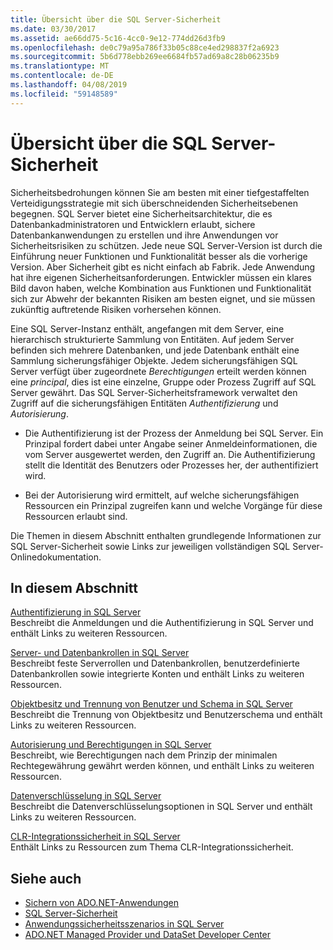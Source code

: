 ```yaml
---
title: Übersicht über die SQL Server-Sicherheit
ms.date: 03/30/2017
ms.assetid: ae66dd75-5c16-4cc0-9e12-774dd26d3fb9
ms.openlocfilehash: de0c79a95a786f33b05c88ce4ed298837f2a6923
ms.sourcegitcommit: 5b6d778ebb269ee6684fb57ad69a8c28b06235b9
ms.translationtype: MT
ms.contentlocale: de-DE
ms.lasthandoff: 04/08/2019
ms.locfileid: "59148589"
---
```

# <a name="overview-of-sql-server-security"></a>Übersicht über die SQL Server-Sicherheit
Sicherheitsbedrohungen können Sie am besten mit einer tiefgestaffelten Verteidigungsstrategie mit sich überschneidenden Sicherheitsebenen begegnen. SQL Server bietet eine Sicherheitsarchitektur, die es Datenbankadministratoren und Entwicklern erlaubt, sichere Datenbankanwendungen zu erstellen und ihre Anwendungen vor Sicherheitsrisiken zu schützen. Jede neue SQL Server-Version ist durch die Einführung neuer Funktionen und Funktionalität besser als die vorherige Version. Aber Sicherheit gibt es nicht einfach ab Fabrik. Jede Anwendung hat ihre eigenen Sicherheitsanforderungen. Entwickler müssen ein klares Bild davon haben, welche Kombination aus Funktionen und Funktionalität sich zur Abwehr der bekannten Risiken am besten eignet, und sie müssen zukünftig auftretende Risiken vorhersehen können.  
  
 Eine SQL Server-Instanz enthält, angefangen mit dem Server, eine hierarchisch strukturierte Sammlung von Entitäten. Auf jedem Server befinden sich mehrere Datenbanken, und jede Datenbank enthält eine Sammlung sicherungsfähiger Objekte. Jedem sicherungsfähigen SQL Server verfügt über zugeordnete *Berechtigungen* erteilt werden können eine *principal*, dies ist eine einzelne, Gruppe oder Prozess Zugriff auf SQL Server gewährt. Das SQL Server-Sicherheitsframework verwaltet den Zugriff auf die sicherungsfähigen Entitäten *Authentifizierung* und *Autorisierung*.  
  
-   Die Authentifizierung ist der Prozess der Anmeldung bei SQL Server. Ein Prinzipal fordert dabei unter Angabe seiner Anmeldeinformationen, die vom Server ausgewertet werden, den Zugriff an. Die Authentifizierung stellt die Identität des Benutzers oder Prozesses her, der authentifiziert wird.  
  
-   Bei der Autorisierung wird ermittelt, auf welche sicherungsfähigen Ressourcen ein Prinzipal zugreifen kann und welche Vorgänge für diese Ressourcen erlaubt sind.  
  
 Die Themen in diesem Abschnitt enthalten grundlegende Informationen zur SQL Server-Sicherheit sowie Links zur jeweiligen vollständigen SQL Server-Onlinedokumentation.  
  
## <a name="in-this-section"></a>In diesem Abschnitt  
 [Authentifizierung in SQL Server](../../../../../docs/framework/data/adonet/sql/authentication-in-sql-server.md)  
 Beschreibt die Anmeldungen und die Authentifizierung in SQL Server und enthält Links zu weiteren Ressourcen.  
  
 [Server- und Datenbankrollen in SQL Server](../../../../../docs/framework/data/adonet/sql/server-and-database-roles-in-sql-server.md)  
 Beschreibt feste Serverrollen und Datenbankrollen, benutzerdefinierte Datenbankrollen sowie integrierte Konten und enthält Links zu weiteren Ressourcen.  
  
 [Objektbesitz und Trennung von Benutzer und Schema in SQL Server](../../../../../docs/framework/data/adonet/sql/ownership-and-user-schema-separation-in-sql-server.md)  
 Beschreibt die Trennung von Objektbesitz und Benutzerschema und enthält Links zu weiteren Ressourcen.  
  
 [Autorisierung und Berechtigungen in SQL Server](../../../../../docs/framework/data/adonet/sql/authorization-and-permissions-in-sql-server.md)  
 Beschreibt, wie Berechtigungen nach dem Prinzip der minimalen Rechtegewährung gewährt werden können, und enthält Links zu weiteren Ressourcen.  
  
 [Datenverschlüsselung in SQL Server](../../../../../docs/framework/data/adonet/sql/data-encryption-in-sql-server.md)  
 Beschreibt die Datenverschlüsselungsoptionen in SQL Server und enthält Links zu weiteren Ressourcen.  
  
 [CLR-Integrationssicherheit in SQL Server](../../../../../docs/framework/data/adonet/sql/clr-integration-security-in-sql-server.md)  
 Enthält Links zu Ressourcen zum Thema CLR-Integrationssicherheit.  
  
## <a name="see-also"></a>Siehe auch

- [Sichern von ADO.NET-Anwendungen](../../../../../docs/framework/data/adonet/securing-ado-net-applications.md)
- [SQL Server-Sicherheit](../../../../../docs/framework/data/adonet/sql/sql-server-security.md)
- [Anwendungssicherheitsszenarios in SQL Server](../../../../../docs/framework/data/adonet/sql/application-security-scenarios-in-sql-server.md)
- [ADO.NET Managed Provider und DataSet Developer Center](https://go.microsoft.com/fwlink/?LinkId=217917)
